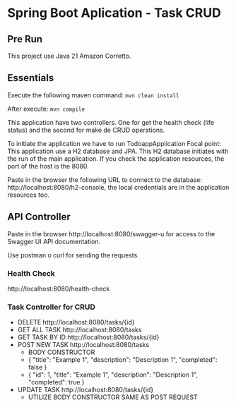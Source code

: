 # Spring Boot Aplication - Task CRUD

## Pre Run

This project use Java 21 Amazon Corretto.

## Essentials

Execute the following maven command: `mvn clean install`

After execute: `mvn compile`

This application have two controllers. One for get the health check (life status) and the second for make de CRUD operations.

To initiate the application we have to run TodoappApplication
Focal point: This application use a H2 database and JPA. This H2 database initiates with the run of the main application. If you check the application resources, the port of the host is the 8080.

Paste in the browser the following URL to connect to the database: http://localhost:8080/h2-console, the local credentials are in the application resources too.

## API Controller

Paste in the browser http://localhost:8080/swagger-u for access to the Swagger UI API documentation.

Use postman o curl for sending the requests.

### Health Check
http://localhost:8080/health-check

### Task Controller for CRUD
+ DELETE http://localhost:8080/tasks/{id}
+ GET ALL TASK http://localhost:8080/tasks
+ GET TASK BY ID http://localhost:8080/tasks/{id}
+ POST NEW TASK http://localhost:8080/tasks
  + BODY CONSTRUCTOR 
  + {
    "title": "Example 1",
    "description": "Description 1",
    "completed": false
    }
  + {
    "id": 1,
    "title": "Example 1",
    "description": "Description 1",
    "completed": true
    }
+ UPDATE TASK http://localhost:8080/tasks/{id}
  + UTILIZE BODY CONSTRUCTOR SAME AS POST REQUEST
